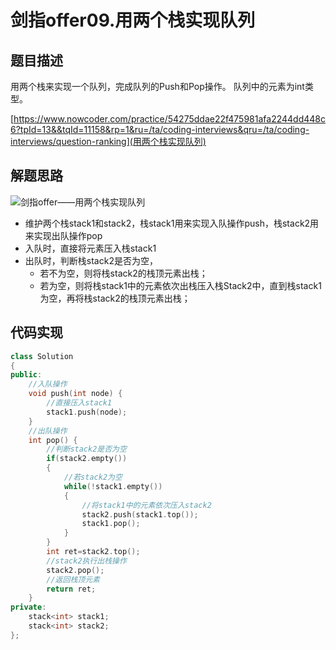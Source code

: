 # 剑指offer09.用两个栈实现队列

## 题目描述

用两个栈来实现一个队列，完成队列的Push和Pop操作。 队列中的元素为int类型。

[https://www.nowcoder.com/practice/54275ddae22f475981afa2244dd448c6?tpId=13&&tqId=11158&rp=1&ru=/ta/coding-interviews&qru=/ta/coding-interviews/question-ranking](用两个栈实现队列)

## 解题思路

![剑指offer——用两个栈实现队列](img/剑指offer——用两个栈实现队列.jpg)

- 维护两个栈stack1和stack2，栈stack1用来实现入队操作push，栈stack2用来实现出队操作pop
- 入队时，直接将元素压入栈stack1
- 出队时，判断栈stack2是否为空，
  - 若不为空，则将栈stack2的栈顶元素出栈；
  - 若为空，则将栈stack1中的元素依次出栈压入栈Stack2中，直到栈stack1为空，再将栈stack2的栈顶元素出栈；

## 代码实现

```C++
class Solution
{
public:
    //入队操作
    void push(int node) {
        //直接压入stack1
        stack1.push(node);
    }
	//出队操作
    int pop() {
        //判断stack2是否为空
        if(stack2.empty())
        {
            //若stack2为空
            while(!stack1.empty())
            {
                //将stack1中的元素依次压入stack2
                stack2.push(stack1.top());
                stack1.pop();
            }
        }
        int ret=stack2.top();
        //stack2执行出栈操作
        stack2.pop();
        //返回栈顶元素
        return ret;
    }
private:
    stack<int> stack1;
    stack<int> stack2;
};
```



